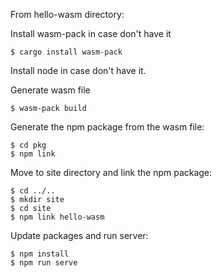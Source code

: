 From hello-wasm directory:

Install wasm-pack in case don't have it
```
$ cargo install wasm-pack
```

Install node in case don't have it.

Generate wasm file
```
$ wasm-pack build
```

Generate the npm package from the wasm file:
```
$ cd pkg
$ npm link
```

Move to site directory and link the npm package:
```
$ cd ../..
$ mkdir site
$ cd site
$ npm link hello-wasm
```

Update packages and run server:
```
$ npm install
$ npm run serve
```